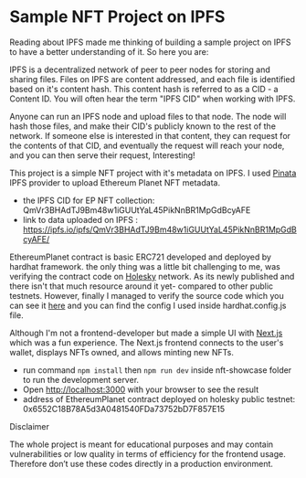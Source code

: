 # Sample NFT Project on IPFS

Reading about IPFS made me thinking of building a sample project on IPFS to have a better understanding of it. So here you are:

IPFS is a decentralized network of peer to peer nodes for storing and sharing files. Files on IPFS are content addressed, and each file is identified based on it's content hash. This content hash is referred to as a CID - a Content ID. You will often hear the term "IPFS CID" when working with IPFS.

Anyone can run an IPFS node and upload files to that node. The node will hash those files, and make their CID's publicly known to the rest of the network. If someone else is interested in that content, they can request for the contents of that CID, and eventually the request will reach your node, and you can then serve their request, Interesting!

This project is a simple NFT project with it's metadata on IPFS. I used [Pinata](https://www.pinata.cloud/) IPFS provider to upload Ethereum Planet NFT metadata.

- the IPFS CID for EP NFT collection: QmVr3BHAdTJ9Bm48w1iGUUtYaL45PikNnBR1MpGdBcyAFE
- link to data uploaded on IPFS : https://ipfs.io/ipfs/QmVr3BHAdTJ9Bm48w1iGUUtYaL45PikNnBR1MpGdBcyAFE/

EthereumPlanet contract is basic ERC721 developed and deployed by hardhat framework. the only thing was a little bit challenging to me, was verifying the contract code on [Holesky](https://holesky.ethpandaops.io/) network. As its newly published and there isn't that much resource around it yet- compared to other public testnets. However, finally I managed to verify the source code which you can see it [here](https://holesky.etherscan.io/address/0x6552c18b78a5d3a0481540fda73752bd7f857e15#code) and you can find the config I used inside hardhat.config.js file.

Although I'm not a frontend-developer but made a simple UI with [Next.js](https://nextjs.org/) which was a fun experience. The Next.js frontend connects to the user's wallet, displays NFTs owned, and allows minting new NFTs.

- run command `npm install` then `npm run dev` inside nft-showcase folder to run the development server.
- Open [http://localhost:3000](http://localhost:3000) with your browser to see the result
- address of EthereumPlanet contract deployed on holesky public testnet: 0x6552C18B78A5d3A0481540FDa73752bD7F857E15

Disclaimer

The whole project is meant for educational purposes and may contain vulnerabilities or low quality in terms of efficiency for the frontend usage. Therefore don’t use these codes directly in a production environment.
